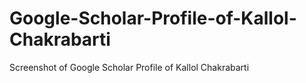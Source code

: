 # Google-Scholar-Profile-of-Kallol-Chakrabarti
Screenshot of Google Scholar Profile of Kallol Chakrabarti
